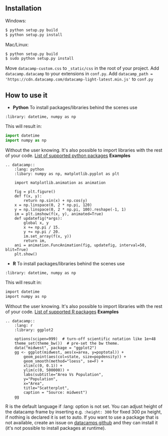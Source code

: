 ## Installation

Windows:

```bash
$ python setup.py build
$ python setup.py install
```

Mac/Linux:

```bash
$ python setup.py build
$ sudo python setup.py install
```
Move `datacamp-custom.css` to `_static/css` in the root of your project. 
Add `datacamp.datacamp` to your extensions in `conf.py`. 
Add `datacamp_path = 'https://cdn.datacamp.com/datacamp-light-latest.min.js'` to `conf.py`
## How to use it
* **Python**
To install packages/libraries behind the scenes use 
```
:library: datetime, numpy as np
```
This will result in:
```python
import datetime
import numpy as np
```
Without the user knowing. It's also possible to import libraries with the rest of your code.
[List of supported python packages](http://documents.datacamp.com/default_python_packages.txt)
**Examples**
```
.. datacamp::
    :lang: python
    :libary: numpy as np, matplotlib.pyplot as plt
    
    import matplotlib.animation as animation
    
    fig = plt.figure()
    def f(x, y):
        return np.sin(x) + np.cos(y)
    x = np.linspace(0, 2 * np.pi, 120)
    y = np.linspace(0, 2 * np.pi, 100).reshape(-1, 1)
    im = plt.imshow(f(x, y), animated=True)
    def updatefig(*args):
        global x, y
        x += np.pi / 15.
        y += np.pi / 20.
        im.set_array(f(x, y))
        return im,
    ani = animation.FuncAnimation(fig, updatefig, interval=50, blit=True)
    plt.show()
```
* **R**
To install packages/libraries behind the scenes use 
```
:library: datetime, numpy as np
```
This will result in:
```r
import datetime
import numpy as np
```
Without the user knowing. It's also possible to import libraries with the rest of your code.
[List of supported R packages](http://documents.datacamp.com/default_r_packages.txt)
**Examples**
```
.. datacamp::
    :lang: r
    :library: ggplot2

    options(scipen=999)  # turn-off scientific notation like 1e+48
    theme_set(theme_bw())  # pre-set the bw theme.
    data("midwest", package = "ggplot2")
    gg <- ggplot(midwest, aes(x=area, y=poptotal)) + 
        geom_point(aes(col=state, size=popdensity)) + 
        geom_smooth(method="loess", se=F) + 
        xlim(c(0, 0.1)) + 
        ylim(c(0, 500000)) + 
        labs(subtitle="Area Vs Population", 
        y="Population", 
        x="Area", 
        title="Scatterplot", 
        caption = "Source: midwest")
    gg
```
R is the default language if :lang: option is not set.
You can adjust height of the datacamp frame by inserting e.g. `:height: 300` for fixed 300 px height, if nothing is declared it is set to auto.
If you want to use a package that is not available, create an issue on [datacamps github](https://github.com/datacamp/datacamp-light/issues) and they can install it (it's not possible to install packages at runtime).